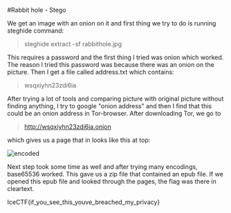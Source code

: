 #Rabbit hole - Stego

We get an image with an onion on it and first thing we try to do is running steghide command:
> steghide extract -sf rabbithole.jpg

This requires a password and the first thing I tried was onion which worked. The reason I tried this password was because there was an onion on the picture. Then I get a file called address.txt which contains:
> wsqxiyhn23zdi6ia

After trying a lot of tools and comparing picture with original picture without finding anything, I try to google "onion address" and then I find that this could be an onion address in Tor-browser. After downloading Tor, we go to
> http://wsqxiyhn23zdi6ia.onion

which gives us a page that in looks like this at top:

![encoded](https://puu.sh/Bwy2l/ecd7133746.png)

Next step took some time as well and after trying many encodings, base65536 worked. This gave us a zip file that contained an epub file. If we opened this epub file and looked through the pages, the flag was there in cleartext.

IceCTF{if_you_see_this_youve_breached_my_privacy}
